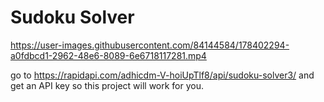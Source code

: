 # Sudoku Solver



https://user-images.githubusercontent.com/84144584/178402294-a0fdbcd1-2962-48e6-8089-6e6718117281.mp4




go to https://rapidapi.com/adhicdm-V-hoiUpTlf8/api/sudoku-solver3/
and get an API key so this project will work for you.
